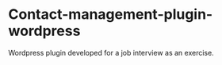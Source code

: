 # Contact-management-plugin-wordpress
 Wordpress plugin developed for a job interview as an exercise.
